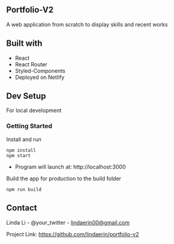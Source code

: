 ## Portfolio-V2
A web application from scratch to display skills and recent works

## Built with
* React
* React Router
* Styled-Components
* Deployed on Netlify

## Dev Setup
For local development

### Getting Started
Install and run
```
npm install
npm start
```
* Program will launch at: http://localhost:3000

Build the app for production to the build folder
```
npm run build
```


## Contact
Linda Li - @your_twitter - lindaerin00@gmail.com

Project Link: https://github.com/lindaerin/portfolio-v2
